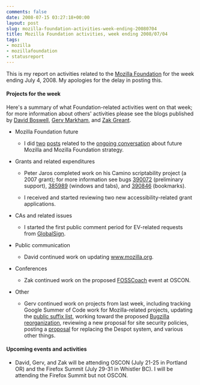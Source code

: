 ```yaml
---
comments: false
date: 2008-07-15 03:27:18+00:00
layout: post
slug: mozilla-foundation-activities-week-ending-20080704
title: Mozilla Foundation activities, week ending 2008/07/04
tags:
- mozilla
- mozillafoundation
- statusreport
---
```


This is my report on activities related to the [Mozilla Foundation](http://www.mozilla.org/foundation/) for the week ending July 4, 2008. My apologies for the delay in posting this.


#### Projects for the week


Here's a summary of what Foundation-related activities went on that week; for more information about others' activities please see the blogs published by [David Boswell](http://davidwboswell.wordpress.com/), [Gerv Markham](http://weblogs.mozillazine.org/gerv/), and [Zak Greant](http://zak.greant.com/).



	
  * Mozilla Foundation future

	
    * I did [two](http://blog.hecker.org/2008/06/30/creating-mozilla-foundation-20/) [posts](http://blog.hecker.org/2008/07/01/what-is-the-mozilla-dna/) related to the [ongoing conversation](http://friendfeed.com/rooms/mozilla-foundation-futures) about future Mozilla and Mozilla Foundation strategy.




	
  * Grants and related expenditures

	
    * Peter Jaros completed work on his Camino scriptability project (a 2007 grant); for more information see bugs [390072](https://bugzilla.mozilla.org/show_bug.cgi?id=390072) (preliminary support), [385989](https://bugzilla.mozilla.org/show_bug.cgi?id=385989) (windows and tabs), and [390846](https://bugzilla.mozilla.org/show_bug.cgi?id=390846) (bookmarks).

	
    * I received and started reviewing two new accessibility-related grant applications.




	
  * CAs and related issues

	
    * I started the first public comment period for EV-related requests from [GlobalSign](http://www.mozilla.org/projects/security/certs/pending/#GlobalSign).




	
  * Public communication

	
    * David continued work on updating www.mozilla.org.




	
  * Conferences

	
    * Zak continued work on the proposed [FOSSCoach](http://fosscoach.wikia.com/wiki/FOSSCoach) event at OSCON.




	
  * Other

	
    * Gerv continued work on projects from last week, including tracking Google Summer of Code work for Mozilla-related projects, updating the [public suffix list](http://publicsuffix.org/), working toward the proposed [Bugzilla reorganization](http://weblogs.mozillazine.org/gerv/archives/2008/06/bugzilla_reorg_soon.html), reviewing a new proposal for site security policies, posting a [proposal](http://groups.google.com/group/mozilla.governance/browse_thread/thread/c80ae5a9d622bc6a#) for replacing the Despot system, and various other things.







#### Upcoming events and activities





	
  * David, Gerv, and Zak will be attending OSCON (July 21-25 in Portland OR) and the Firefox Summit (July 29-31 in Whistler BC). I will be attending the Firefox Summit but not OSCON.


